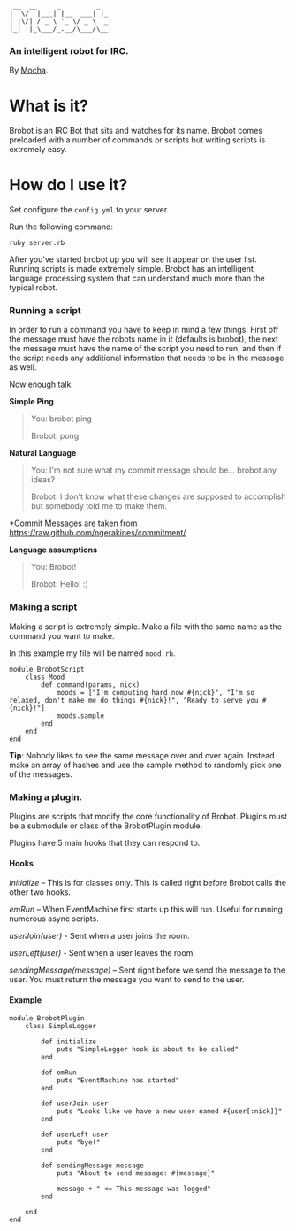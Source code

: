 	
	 __  __     _         _   
	|  \/  |___| |__  ___| |_ 
	| |\/| / _ \ '_ \/ _ \  _|
	|_|  |_\___/_.__/\___/\__|
	                          

### An intelligent robot for IRC.

By [Mocha](http://wearemocha.com/).

# What is it?
Brobot is an IRC Bot that sits and watches for its name. Brobot comes preloaded with a number of commands or scripts but writing scripts is extremely easy.

# How do I use it?
Set configure the `config.yml` to your server.

Run the following command:

`ruby server.rb`

After you've started brobot up you will see it appear on the user list. Running scripts is made extremely simple. Brobot has an intelligent language processing system that can understand much more than the typical robot.

### Running a script

In order to run a command you have to keep in mind a few things. First off the message must have the robots name in it (defaults is brobot), the next the message must have the name of the script you need to run, and then if the script needs any additional information that needs to be in the message as well.

Now enough talk.

**Simple Ping**

> You: brobot ping
> 
> Brobot: pong

**Natural Language**
> You: I'm not sure what my commit message should be... brobot any ideas?
>
> Brobot: I don't know what these changes are supposed to accomplish but somebody told me to make them.

*Commit Messages are taken from https://raw.github.com/ngerakines/commitment/

**Language assumptions**

> You: Brobot!
>
> Brobot: Hello! :)

### Making a script

Making a script is extremely simple. Make a file with the same name as the command you want to make.

In this example my file will be named `mood.rb`.


	module BrobotScript
		class Mood
			def command(params, nick)
				moods = ["I'm computing hard now #{nick}", "I'm so relaxed, don't make me do things #{nick}!", "Ready to serve you #{nick}!"]
				moods.sample
			end
		end
	end


**Tip**: Nobody likes to see the same message over and over again. Instead make an array of hashes and use the sample method to randomly pick one of the messages.


### Making a plugin.

Plugins are scripts that modify the core functionality of Brobot. Plugins must be a submodule or class of the BrobotPlugin module.

Plugins have 5 main hooks that they can respond to.

#### Hooks

*initialize* – This is for classes only. This is called right before Brobot calls the other two hooks.

*emRun* – When EventMachine first starts up this will run. Useful for running numerous async scripts.

*userJoin(user)* - Sent when a user joins the room.

*userLeft(user)* - Sent when a user leaves the room.

*sendingMessage(message)* – Sent right before we send the message to the user. You must return the message you want to send to the user.

#### Example

	
	module BrobotPlugin
		class SimpleLogger
			
			def initialize
				puts "SimpleLogger hook is about to be called"
			end
			
			def emRun
				puts "EventMachine has started"
			end

			def userJoin user
				puts "Looks like we have a new user named #{user[:nick]}"
			end
			
			def userLeft user
				puts "bye!"
			end

			def sendingMessage message
				puts "About to send message: #{message}"
				
				message + "	<= This message was logged"
			end
			
		end		
	end

